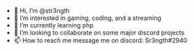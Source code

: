- 👋 Hi, I’m @str3ngth
- 👀 I’m interested in gaming, coding, and a streaming
- 🌱 I’m currently learning php
- 💞️ I’m looking to collaborate on some major discord projects
- 📫 How to reach me message me on discord: Sr3ngth#2940

<!---
str3ngth/str3ngth is a ✨ special ✨ repository because its `README.md` (this file) appears on your GitHub profile.
You can click the Preview link to take a look at your changes.
--->
